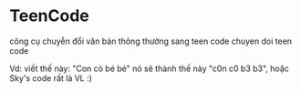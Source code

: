# TeenCode
công cụ chuyễn đổi văn bản thông thường sang teen code
chuyen doi teen code

Vd: viết thế này: "Con cò bé bé" nó sẽ thành thế này "c0n c0 b3 b3", hoặc Sky's code rất là VL :)
